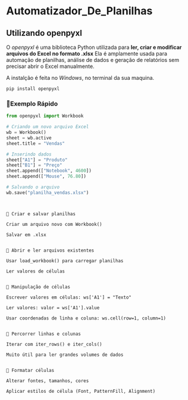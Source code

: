# Automatizador_De_Planilhas

## Utilizando **openpyxl**

O *openpyxl* é uma biblioteca Python utilizada para **ler, criar e modificar arquivos do Excel no formato .xlsx**
Ela é amplamente usada para automação de planilhas, análise de dados e geração de relatórios sem precisar abrir o Excel manualmente.

A instalção é feita no *Windows*, no terminal da sua maquina.

`pip install openpyxl`

 ### 📌Exemplo Rápido

```python
from openpyxl import Workbook

# Criando um novo arquivo Excel
wb = Workbook()
sheet = wb.active
sheet.title = "Vendas"

# Inserindo dados
sheet["A1"] = "Produto"
sheet["B1"] = "Preço"
sheet.append(["Notebook", 4600])
sheet.append(["Mouse", 76.80])

# Salvando o arquivo
wb.save("planilha_vendas.xlsx")
```
```


🔹 Criar e salvar planilhas

Criar um arquivo novo com Workbook()

Salvar em .xlsx


🔹 Abrir e ler arquivos existentes

Usar load_workbook() para carregar planilhas

Ler valores de células


🔹 Manipulação de células

Escrever valores em células: ws['A1'] = "Texto"

Ler valores: valor = ws['A1'].value

Usar coordenadas de linha e coluna: ws.cell(row=1, column=1)


🔹 Percorrer linhas e colunas

Iterar com iter_rows() e iter_cols()

Muito útil para ler grandes volumes de dados


🔹 Formatar células

Alterar fontes, tamanhos, cores

Aplicar estilos de célula (Font, PatternFill, Alignment)
